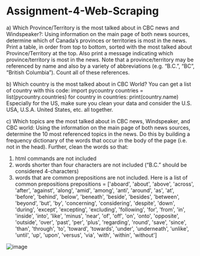 # Assignment-4-Web-Scraping
a) Which Province/Territory is the most talked about in CBC news and
Windspeaker?:
Using information on the main page of both news sources, determine which of Canada’s
provinces or territories is most in the news. Print a table, in order from top to bottom,
sorted with the most talked about Province/Territory at the top. Also print a message
indicating which province/territory is most in the news. Note that a province/territory
may be referenced by name and also by a variety of abbreviations (e.g. “B.C.”, “BC”,
“British Columbia”). Count all of these references.

b) Which country is the most talked about in CBC World?
You can get a list of country with this code:
import pycountry
countries = list(pycountry.countries)
for country in countries:
print(country.name)
Especially for the US, make sure you clean your data and consider the U.S. USA, U.S.A.
United States, etc. all together.


c) Which topics are the most talked about in CBC news, Windspeaker, and CBC
world:
Using the information on the main page of both news sources, determine the 10 most
referenced topics in the news. Do this by building a frequency dictionary of the words
that occur in the body of the page (i.e. not in the head). Further, clean the words so that:
1) html commands are not included
2) words shorter than four characters are not included (“B.C.” should be considered
4-characters)
3) words that are common prepositions are not included. Here is a list of common
prepositions
prepositions = ['aboard', 'about', 'above', 'across', 'after',
'against', 'along', 'amid', 'among', 'anti',
'around', 'as', 'at', 'before', 'behind', 'below',
'beneath', 'beside', 'besides', 'between',
'beyond', 'but', 'by', 'concerning', 'considering',
'despite', 'down', 'during', 'except',
'excepting', 'excluding', 'following', 'for', 'from',
'in', 'inside', 'into', 'like', 'minus',
'near', 'of', 'off', 'on', 'onto', 'opposite',
'outside', 'over', 'past', 'per', 'plus',
'regarding', 'round', 'save', 'since', 'than',
'through', 'to', 'toward', 'towards', 'under',
'underneath', 'unlike', 'until', 'up', 'upon', 'versus',
'via', 'with', 'within', 'without']

![image](https://user-images.githubusercontent.com/123768783/228080304-6f8b54bf-7d49-46c9-8317-bfd4cb4a1598.png)
